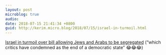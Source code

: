 ```yaml
---
layout: post
microblog: true
audio: 
date: 2018-07-15 21:41:34 +0800
guid: http://kerim.micro.blog/2018/07/15/israel-in-turmoil.html
---
```

[Israel in turmoil over bill allowing Jews and Arabs to be segregated](https://www.theguardian.com/world/2018/jul/15/israel-turmoil-bill-allowing-jews-arabs-segregated) (“which critics have condemned as the end of a democratic state” 😂😂😂)
